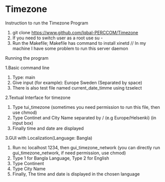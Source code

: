 Timezone
========

Instruction to run the Timezone Program 

1. git clone https://www.github.com/Iqbal-PERCCOM/Timezone
2. If you need to switch user as a root use su -
3. Run the Makefile; Makefile has command to install xinetd // In my machine I have some problem to run this server daemon 

Running the program

1.Basic command line

1. Type: main
2. Give input (for example): Europe Sweden (Separated by space)
3. There is also test file named current_date_timme using tzselect

2.Textual Interface for timezone 

1. Type tui_timezone (sometimes you need permission to run this file, then use chmod)
2. Type Continet and City Name separated by / (e.g Europe/Helsenki) (in input box)
3. Finally time and date are displayed

3.GUI with Localization(Language: Bangla)

1. Run nc localhost 1234, then gui_timezone_network (you can directly run gui_timezone_network, if need permission, use chmod)
2. Type 1 for Bangla Language, Type 2 for English 
3. Type Continent 
4. Type City Name
5. Finally, The time and date is displayed in the chosen language


